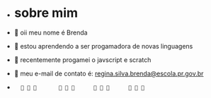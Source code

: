 - # sobre mim
- 🌟 oii meu nome é Brenda
- 🌟 estou aprendendo a ser progamadora de novas linguagens 
- 🌟 recentemente progamei o javscript e scratch
- 🌟 meu  e-mail de contato é: regina.silva.brenda@escola.pr.gov.br
                    
-       🌟 🌟 🌟       🌟 🌟 🌟      🌟 🌟 🌟      🌟 🌟 🌟


